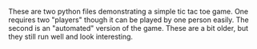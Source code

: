 These are two python files demonstrating a simple tic tac toe game. One requires two "players" though it can be played by one person easily.
The second is an "automated" version of the game. These are a bit older, but they still run well and look interesting.